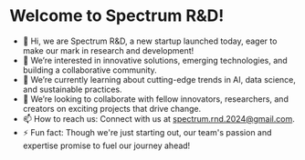 # Welcome to Spectrum R&D!

- 👋 Hi, we are Spectrum R&D, a new startup launched today, eager to make our mark in research and development!
- 👀 We’re interested in innovative solutions, emerging technologies, and building a collaborative community.
- 🌱 We’re currently learning about cutting-edge trends in AI, data science, and sustainable practices.
- 💞️ We’re looking to collaborate with fellow innovators, researchers, and creators on exciting projects that drive change.
- 📫 How to reach us: Connect with us at spectrum.rnd.2024@gmail.com.
- ⚡ Fun fact: Though we're just starting out, our team's passion and expertise promise to fuel our journey ahead!
